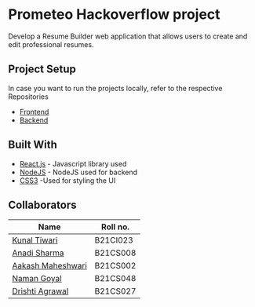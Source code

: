 # Prometeo Hackoverflow project

Develop a Resume Builder web application that allows users to create and edit professional resumes.

## Project Setup
In case you want to run the projects locally, refer to the respective Repositories 
- [Frontend](https://github.com/kunal-iitj/Inter-IIT-Project/blob/main/frontend/README.md)
- [Backend](https://github.com/kunal-iitj/Inter-IIT-Project/blob/main/backend/README.md)


## Built With

* [React.js](https://reactjs.org/) - Javascript library used
* [NodeJS](https://nodejs.org/en/) - NodeJS used for backend
* [CSS3](https://developer.mozilla.org/en-US/docs/Web/CSS) -Used for styling the UI

## Collaborators
|Name|Roll no.|
|--|--|
|[Kunal Tiwari](https://github.com/kunal-iitj)| B21CI023 |
|[Anadi Sharma](https://github.com/Asharma538)|B21CS008|
|[Aakash Maheshwari](https://github.com/AM-78)|B21CS002|
|[Naman Goyal](https://github.com/naman280104)|B21CS048|
|[Drishti Agrawal](https://github.com/AgrawalDrishti)|B21CS027|
